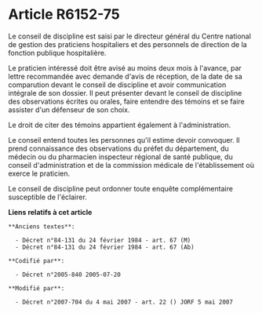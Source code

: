 # Article R6152-75

Le conseil de discipline est saisi par le directeur général du Centre national de gestion des praticiens hospitaliers et des
personnels de direction de la fonction publique hospitalière.

Le praticien intéressé doit être avisé au moins deux mois à l'avance, par lettre recommandée avec demande d'avis de
réception, de la date de sa comparution devant le conseil de discipline et avoir communication intégrale de son dossier. Il
peut présenter devant le conseil de discipline des observations écrites ou orales, faire entendre des témoins et se faire
assister d'un défenseur de son choix.

Le droit de citer des témoins appartient également à l'administration.

Le conseil entend toutes les personnes qu'il estime devoir convoquer. Il prend connaissance des observations du préfet du
département, du médecin ou du pharmacien inspecteur régional de santé publique, du conseil d'administration et de la
commission médicale de l'établissement où exerce le praticien.

Le conseil de discipline peut ordonner toute enquête complémentaire susceptible de l'éclairer.

**Liens relatifs à cet article**

	**Anciens textes**:

	  - Décret n°84-131 du 24 février 1984 - art. 67 (M)
	  - Décret n°84-131 du 24 février 1984 - art. 67 (Ab)

	**Codifié par**:

	  - Décret n°2005-840 2005-07-20

	**Modifié par**:

	  - Décret n°2007-704 du 4 mai 2007 - art. 22 () JORF 5 mai 2007
